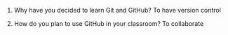 1. Why have you decided to learn Git and GitHub?
To have version control

2. How do you plan to use GitHub in your classroom?
To collaborate